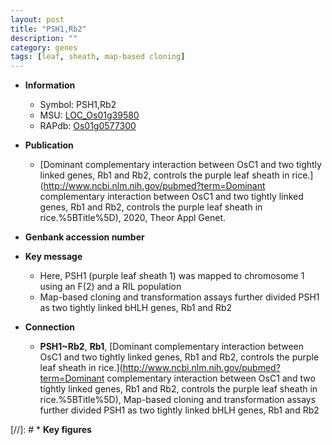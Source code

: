 ```yaml
---
layout: post
title: "PSH1,Rb2"
description: ""
category: genes
tags: [leaf, sheath, map-based cloning]
---
```


* **Information**  
    + Symbol: PSH1,Rb2  
    + MSU: [LOC_Os01g39580](http://rice.uga.edu/cgi-bin/ORF_infopage.cgi?orf=LOC_Os01g39580)  
    + RAPdb: [Os01g0577300](http://rapdb.dna.affrc.go.jp/viewer/gbrowse_details/irgsp1?name=Os01g0577300)  

* **Publication**  
    + [Dominant complementary interaction between OsC1 and two tightly linked genes, Rb1 and Rb2, controls the purple leaf sheath in rice.](http://www.ncbi.nlm.nih.gov/pubmed?term=Dominant complementary interaction between OsC1 and two tightly linked genes, Rb1 and Rb2, controls the purple leaf sheath in rice.%5BTitle%5D), 2020, Theor Appl Genet.

* **Genbank accession number**  

* **Key message**  
    + Here, PSH1 (purple leaf sheath 1) was mapped to chromosome 1 using an F(2) and a RIL population
    + Map-based cloning and transformation assays further divided PSH1 as two tightly linked bHLH genes, Rb1 and Rb2

* **Connection**  
    + __PSH1~Rb2__, __Rb1__, [Dominant complementary interaction between OsC1 and two tightly linked genes, Rb1 and Rb2, controls the purple leaf sheath in rice.](http://www.ncbi.nlm.nih.gov/pubmed?term=Dominant complementary interaction between OsC1 and two tightly linked genes, Rb1 and Rb2, controls the purple leaf sheath in rice.%5BTitle%5D),  Map-based cloning and transformation assays further divided PSH1 as two tightly linked bHLH genes, Rb1 and Rb2

[//]: # * **Key figures**  


